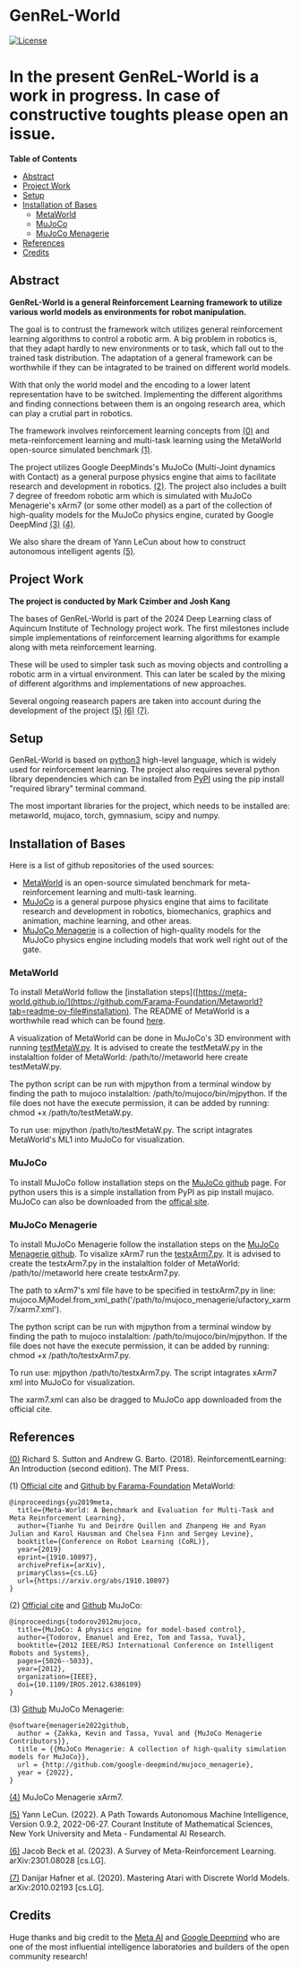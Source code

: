 # GenReL-World
[![License](https://img.shields.io/badge/license-MIT-blue.svg)](https://github.com/CIMBIBOY/GenRel-MetaWorld/blob/master/LICENSE)

# In the present GenReL-World is a work in progress. In case of constructive toughts please open an issue.

__Table of Contents__
- [Abstract](#abstract)
- [Project Work](#project)
- [Setup](#setup)
- [Installation of Bases](#installation-of-bases)
  * [MetaWorld](#metaworld)
  * [MuJoCo](#mujoco)
  * [MuJoCo Menagerie](#menagerie)
- [References](#references)
- [Credits](#credits)

## Abstract

__GenReL-World is a general Reinforcement Learning framework to utilize various world models as environments for robot manipulation.__

The goal is to contrust the framework witch utilizes general reinforcement learning algorithms to control a robotic arm. A big problem in robotics is, that they adapt hardly to new environments or to task, which fall out to the trained task distribution. 
The adaptation of a general framework can be worthwhile if they can be intagrated to be trained on different world models. 

With that only the world model and the encoding to a lower latent representation have to be switched. 
Implementing the different algorithms and finding connections between them is an ongoing research area, which can play a crutial part in robotics. 

The framework involves reinforcement learning concepts from [(0)](https://www.andrew.cmu.edu/course/10-703/textbook/BartoSutton.pdf) and meta-reinforcement learning and multi-task learning using the MetaWorld open-source simulated benchmark [(1)](https://meta-world.github.io/). 

The project utilizes Google DeepMinds's MuJoCo (Multi-Joint dynamics with Contact) as a general purpose physics engine that aims to facilitate research and development in robotics. [(2)](https://mujoco.org/). The project also includes a built 7 degree of freedom robotic arm which is simulated with MuJoCo Menagerie's xArm7 (or some other model) as a part of the collection of high-quality models for the MuJoCo physics engine, curated by Google DeepMind [(3)](https://github.com/google-deepmind/mujoco_menagerie) [(4)](https://github.com/google-deepmind/mujoco_menagerie/tree/main/ufactory_xarm7). 

We also share the dream of Yann LeCun about how to construct autonomous intelligent agents [(5)](https://openreview.net/pdf?id=BZ5a1r-kVsf).

## Project Work 

__The project is conducted by Mark Czimber and Josh Kang__

The bases of GenReL-World is part of the 2024 Deep Learning class of Aquincum Institute of Technology project work. 
The first milestones include simple implementations of reinforcement learning algorithms for example along with meta reinforcement learning. 

These will be used to simpler task such as moving objects and controlling a robotic arm in a virtual environment. 
This can later be scaled by the mixing of different algorithms and implementations of new approaches. 

Several ongoing reasearch papers are taken into account during the development of the project [(5)](https://openreview.net/pdf?id=BZ5a1r-kVsf) [(6)](https://arxiv.org/abs/2301.08028) [(7)](https://arxiv.org/abs/2010.02193).  

## Setup

GenReL-World is based on [python3](https://www.python.org/downloads/) high-level language, which is widely used for reinforcement learning. 
The project also requires several python library dependencies which can be installed from [PyPI](https://pypi.org/) using the pip install "required library" terminal command. 

The most important libraries for the project, which needs to be installed are: metaworld, mujaco, torch, gymnasium, scipy and numpy.

## Installation of Bases
Here is a list of github repositories of the used sources: 

* [MetaWorld](https://meta-world.github.io/) is an open-source simulated benchmark for meta-reinforcement learning and multi-task learning. 
* [MuJoCo](https://github.com/google-deepmind/mujoco) is a general purpose physics engine that aims to facilitate research and development in robotics, biomechanics, graphics and animation, machine learning, and other areas. 
* [MuJoCo Menagerie](https://github.com/google-deepmind/mujoco_menagerie) is a collection of high-quality models for the MuJoCo physics engine including models that work well right out of the gate.

### MetaWorld
To install MetaWorld follow the [installation steps]([https://meta-world.github.io/](https://github.com/Farama-Foundation/Metaworld?tab=readme-ov-file#installation).
The README of MetaWorld is a worthwhile read which can be found [here](https://github.com/Farama-Foundation/Metaworld/blob/master/README.md).

A visualization of MetaWorld can be done in MuJoCo's 3D environment with running [testMetaW.py](). 
It is advised to create the testMetaW.py in the instalaltion folder of MetaWorld: /path/to//metaworld here create testMetaW.py. 

The python script can be run with mjpython from a terminal window by finding the path to mujoco instalaltion: /path/to/mujoco/bin/mjpython. 
If the file does not have the execute permission, it can be added by running: chmod +x /path/to/testMetaW.py. 

To run use: mjpython /path/to/testMetaW.py. The script intagrates MetaWorld's ML1 into MuJoCo for visualization. 

### MuJoCo
To install MuJoCo follow installation steps on the [MuJoCo github](https://github.com/google-deepmind/mujoco) page. 
For python users this is a simple installation from PyPI as pip install mujaco. 
MuJoCo can also be downloaded from the [offical site](https://mujoco.org/).

### MuJoCo Menagerie
To install MuJoCo Menagerie follow the installation steps on the [MuJoCo Menagerie github](https://github.com/google-deepmind/mujoco_menagerie/tree/main?tab=readme-ov-file#installation-and-usage). To visalize xArm7 run the [testxArm7.py](). 
It is advised to create the testxArm7.py in the instalaltion folder of MetaWorld: /path/to//metaworld here create testxArm7.py.

The path to xArm7's xml file have to be specified in testxArm7.py in line: 
mujoco.MjModel.from_xml_path('/path/to/mujoco_menagerie/ufactory_xarm7/xarm7.xml'). 

The python script can be run with mjpython from a terminal window by finding the path to mujoco instalaltion: /path/to/mujoco/bin/mjpython. If the file does not have the execute permission, it can be added by running: chmod +x /path/to/testxArm7.py. 

To run use: mjpython /path/to/testxArm7.py. The script intagrates xArm7 xml into MuJoCo for visualization. 

The xarm7.xml can also be dragged to MuJoCo app downloaded from the official cite.

## References 

[(0)](https://www.andrew.cmu.edu/course/10-703/textbook/BartoSutton.pdf) Richard S. Sutton and Andrew G. Barto. (2018). ReinforcementLearning: An Introduction (second edition). The MIT Press. 

(1) [Official cite](https://meta-world.github.io/) and
[Github by Farama-Foundation](https://github.com/Farama-Foundation/Metaworld)
MetaWorld: 
```
@inproceedings{yu2019meta,
  title={Meta-World: A Benchmark and Evaluation for Multi-Task and Meta Reinforcement Learning},
  author={Tianhe Yu and Deirdre Quillen and Zhanpeng He and Ryan Julian and Karol Hausman and Chelsea Finn and Sergey Levine},
  booktitle={Conference on Robot Learning (CoRL)},
  year={2019}
  eprint={1910.10897},
  archivePrefix={arXiv},
  primaryClass={cs.LG}
  url={https://arxiv.org/abs/1910.10897}
}
```

(2) [Official cite](https://mujoco.org/) and
[Github](https://github.com/google-deepmind/mujoco)
MuJoCo: 
```
@inproceedings{todorov2012mujoco,
  title={MuJoCo: A physics engine for model-based control},
  author={Todorov, Emanuel and Erez, Tom and Tassa, Yuval},
  booktitle={2012 IEEE/RSJ International Conference on Intelligent Robots and Systems},
  pages={5026--5033},
  year={2012},
  organization={IEEE},
  doi={10.1109/IROS.2012.6386109}
}
```

(3) [Github](https://github.com/google-deepmind/mujoco_menagerie)
MuJoCo Menagerie:
```
@software{menagerie2022github,
  author = {Zakka, Kevin and Tassa, Yuval and {MuJoCo Menagerie Contributors}},
  title = {{MuJoCo Menagerie: A collection of high-quality simulation models for MuJoCo}},
  url = {http://github.com/google-deepmind/mujoco_menagerie},
  year = {2022},
}
```

[(4)](https://github.com/google-deepmind/mujoco_menagerie/tree/main/ufactory_xarm7) MuJoCo Menagerie xArm7.

[(5)](https://openreview.net/pdf?id=BZ5a1r-kVsf) Yann LeCun. (2022). A Path Towards Autonomous Machine Intelligence, Version 0.9.2, 2022-06-27. Courant Institute of Mathematical Sciences, New York University and Meta - Fundamental AI Research. 

[(6)](https://arxiv.org/abs/2301.08028) Jacob Beck et al. (2023). A Survey of Meta-Reinforcement Learning. arXiv:2301.08028 [cs.LG].

[(7)](https://arxiv.org/abs/2010.02193) Danijar Hafner et al. (2020).	Mastering Atari with Discrete World Models. arXiv:2010.02193 [cs.LG].

## Credits 

Huge thanks and big credit to the [Meta AI](https://ai.meta.com/) and [Google Deepmind](https://deepmind.google/) who are one of the most influential intelligence laboratories and builders of the open community research!








